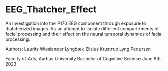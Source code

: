 # EEG_Thatcher_Effect
An investigation into the P170 EEG component through exposure to thatcherized images. 
As an attempt to isolate different compartements of facial processing and their affect on the neural temporal dynamics of facial processing.

Authors:
Laurits Wieslander Lyngbæk
Elisius Krustrup Lyng Pedersen

Faculty of Arts, Aarhus University Bachelor of Cognitive Science June 9th, 2023
